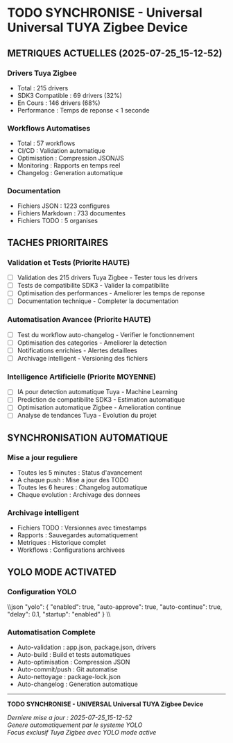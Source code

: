 # TODO SYNCHRONISE - Universal Universal TUYA Zigbee Device

## METRIQUES ACTUELLES (2025-07-25_15-12-52)

### Drivers Tuya Zigbee
- Total : 215 drivers
- SDK3 Compatible : 69 drivers (32%)
- En Cours : 146 drivers (68%)
- Performance : Temps de reponse < 1 seconde

### Workflows Automatises
- Total : 57 workflows
- CI/CD : Validation automatique
- Optimisation : Compression JSON/JS
- Monitoring : Rapports en temps reel
- Changelog : Generation automatique

### Documentation
- Fichiers JSON : 1223 configures
- Fichiers Markdown : 733 documentes
- Fichiers TODO : 5 organises

## TACHES PRIORITAIRES

### Validation et Tests (Priorite HAUTE)
- [ ] Validation des 215 drivers Tuya Zigbee - Tester tous les drivers
- [ ] Tests de compatibilite SDK3 - Valider la compatibilite
- [ ] Optimisation des performances - Ameliorer les temps de reponse
- [ ] Documentation technique - Completer la documentation

### Automatisation Avancee (Priorite HAUTE)
- [ ] Test du workflow auto-changelog - Verifier le fonctionnement
- [ ] Optimisation des categories - Ameliorer la detection
- [ ] Notifications enrichies - Alertes detaillees
- [ ] Archivage intelligent - Versioning des fichiers

### Intelligence Artificielle (Priorite MOYENNE)
- [ ] IA pour detection automatique Tuya - Machine Learning
- [ ] Prediction de compatibilite SDK3 - Estimation automatique
- [ ] Optimisation automatique Zigbee - Amelioration continue
- [ ] Analyse de tendances Tuya - Evolution du projet

## SYNCHRONISATION AUTOMATIQUE

### Mise a jour reguliere
- Toutes les 5 minutes : Status d'avancement
- A chaque push : Mise a jour des TODO
- Toutes les 6 heures : Changelog automatique
- Chaque evolution : Archivage des donnees

### Archivage intelligent
- Fichiers TODO : Versionnes avec timestamps
- Rapports : Sauvegardes automatiquement
- Metriques : Historique complet
- Workflows : Configurations archivees

## YOLO MODE ACTIVATED

### Configuration YOLO
\\\json
"yolo": {
  "enabled": true,
  "auto-approve": true,
  "auto-continue": true,
  "delay": 0.1,
  "startup": "enabled"
}
\\\

### Automatisation Complete
- Auto-validation : app.json, package.json, drivers
- Auto-build : Build et tests automatiques
- Auto-optimisation : Compression JSON
- Auto-commit/push : Git automatise
- Auto-nettoyage : package-lock.json
- Auto-changelog : Generation automatique

---

**TODO SYNCHRONISE - UNIVERSAL Universal TUYA Zigbee Device**

*Derniere mise a jour : 2025-07-25_15-12-52*  
*Genere automatiquement par le systeme YOLO*  
*Focus exclusif Tuya Zigbee avec YOLO mode active*



